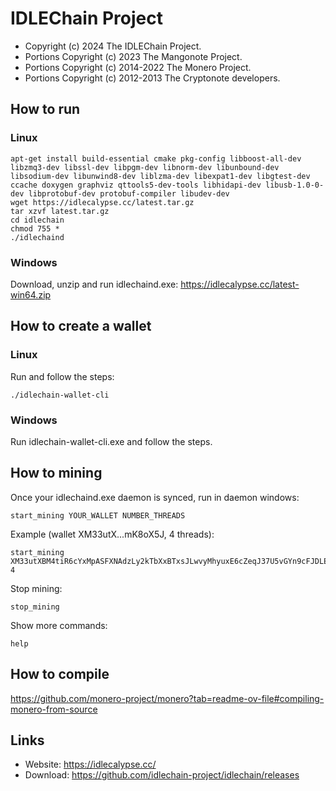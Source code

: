 # IDLEChain Project

- Copyright (c) 2024 The IDLEChain Project.
- Portions Copyright (c) 2023 The Mangonote Project.
- Portions Copyright (c) 2014-2022 The Monero Project.
- Portions Copyright (c) 2012-2013 The Cryptonote developers.

## How to run
### Linux
```
apt-get install build-essential cmake pkg-config libboost-all-dev libzmq3-dev libssl-dev libpgm-dev libnorm-dev libunbound-dev libsodium-dev libunwind8-dev liblzma-dev libexpat1-dev libgtest-dev ccache doxygen graphviz qttools5-dev-tools libhidapi-dev libusb-1.0-0-dev libprotobuf-dev protobuf-compiler libudev-dev
wget https://idlecalypse.cc/latest.tar.gz
tar xzvf latest.tar.gz
cd idlechain
chmod 755 *
./idlechaind
```
### Windows

Download, unzip and run idlechaind.exe: https://idlecalypse.cc/latest-win64.zip

## How to create a wallet
### Linux
Run and follow the steps:
```
./idlechain-wallet-cli
```
### Windows
Run idlechain-wallet-cli.exe and follow the steps.

## How to mining
Once your idlechaind.exe daemon is synced, run in daemon windows:
```
start_mining YOUR_WALLET NUMBER_THREADS
```
Example (wallet XM33utX...mK8oX5J, 4 threads):
```
start_mining XM33utXBM4tiR6cYxMpASFXNAdzLy2kTbXxBTxsJLwvyMhyuxE6cZeqJ37U5vGYn9cFJDLE75ocYV2mnGehZFSqk1zmK8oX5J 4
```
Stop mining:
```
stop_mining
```
Show more commands:
```
help
```

## How to compile
https://github.com/monero-project/monero?tab=readme-ov-file#compiling-monero-from-source

## Links
- Website: https://idlecalypse.cc/
- Download: https://github.com/idlechain-project/idlechain/releases
